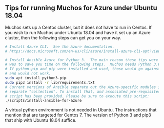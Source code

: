 Tips for running Muchos for Azure under Ubuntu 18.04
----------------------------------------------------

Muchos sets up a Centos cluster, but it does not have to run in Centos.  If you
wish to run Muchos under Ubuntu 18.04 and have it set up an Azure cluster, then
the following steps can get you on your way.

```bash
# Install Azure CLI.  See the Azure documentation.
# https://docs.microsoft.com/en-us/cli/azure/install-azure-cli-apt?view=azure-cli-latest

# Install Ansible Azure for Python 3.  The main reason these tips were written
# was to save you time on the following steps.  Muchos needs Python 3.6 and above.
# If python-pip and pip were installed and used, those would go against Python 2
# and would not work.
sudo apt install python3-pip
sudo pip3 install -r lib/requirements.txt
# Current versions of Ansible separate out the Azure-specific modules into a
# separate "collection". To install that, and associated pre-requisites, a helper
# script has been provided. Please be sure to execute this script:
./scripts/install-ansible-for-azure
```

A virtual python environment is not needed in Ubuntu.  The instructions that
mention that are targeted for Centos 7.  The version of Python 3 and pip3 that
ship with Ubuntu 18.04 suffice.

